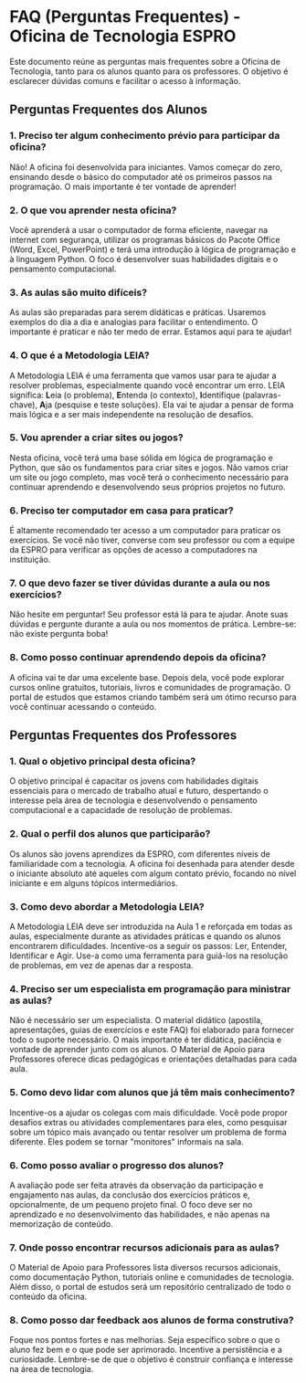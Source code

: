 # FAQ (Perguntas Frequentes) - Oficina de Tecnologia ESPRO

Este documento reúne as perguntas mais frequentes sobre a Oficina de Tecnologia, tanto para os alunos quanto para os professores. O objetivo é esclarecer dúvidas comuns e facilitar o acesso à informação.

## Perguntas Frequentes dos Alunos

### 1. Preciso ter algum conhecimento prévio para participar da oficina?
Não! A oficina foi desenvolvida para iniciantes. Vamos começar do zero, ensinando desde o básico do computador até os primeiros passos na programação. O mais importante é ter vontade de aprender!

### 2. O que vou aprender nesta oficina?
Você aprenderá a usar o computador de forma eficiente, navegar na internet com segurança, utilizar os programas básicos do Pacote Office (Word, Excel, PowerPoint) e terá uma introdução à lógica de programação e à linguagem Python. O foco é desenvolver suas habilidades digitais e o pensamento computacional.

### 3. As aulas são muito difíceis?
As aulas são preparadas para serem didáticas e práticas. Usaremos exemplos do dia a dia e analogias para facilitar o entendimento. O importante é praticar e não ter medo de errar. Estamos aqui para te ajudar!

### 4. O que é a Metodologia LEIA?
A Metodologia LEIA é uma ferramenta que vamos usar para te ajudar a resolver problemas, especialmente quando você encontrar um erro. LEIA significa: **L**eia (o problema), **E**ntenda (o contexto), **I**dentifique (palavras-chave), **A**ja (pesquise e teste soluções). Ela vai te ajudar a pensar de forma mais lógica e a ser mais independente na resolução de desafios.

### 5. Vou aprender a criar sites ou jogos?
Nesta oficina, você terá uma base sólida em lógica de programação e Python, que são os fundamentos para criar sites e jogos. Não vamos criar um site ou jogo completo, mas você terá o conhecimento necessário para continuar aprendendo e desenvolvendo seus próprios projetos no futuro.

### 6. Preciso ter computador em casa para praticar?
É altamente recomendado ter acesso a um computador para praticar os exercícios. Se você não tiver, converse com seu professor ou com a equipe da ESPRO para verificar as opções de acesso a computadores na instituição.

### 7. O que devo fazer se tiver dúvidas durante a aula ou nos exercícios?
Não hesite em perguntar! Seu professor está lá para te ajudar. Anote suas dúvidas e pergunte durante a aula ou nos momentos de prática. Lembre-se: não existe pergunta boba!

### 8. Como posso continuar aprendendo depois da oficina?
A oficina vai te dar uma excelente base. Depois dela, você pode explorar cursos online gratuitos, tutoriais, livros e comunidades de programação. O portal de estudos que estamos criando também será um ótimo recurso para você continuar acessando o conteúdo.

## Perguntas Frequentes dos Professores

### 1. Qual o objetivo principal desta oficina?
O objetivo principal é capacitar os jovens com habilidades digitais essenciais para o mercado de trabalho atual e futuro, despertando o interesse pela área de tecnologia e desenvolvendo o pensamento computacional e a capacidade de resolução de problemas.

### 2. Qual o perfil dos alunos que participarão?
Os alunos são jovens aprendizes da ESPRO, com diferentes níveis de familiaridade com a tecnologia. A oficina foi desenhada para atender desde o iniciante absoluto até aqueles com algum contato prévio, focando no nível iniciante e em alguns tópicos intermediários.

### 3. Como devo abordar a Metodologia LEIA?
A Metodologia LEIA deve ser introduzida na Aula 1 e reforçada em todas as aulas, especialmente durante as atividades práticas e quando os alunos encontrarem dificuldades. Incentive-os a seguir os passos: Ler, Entender, Identificar e Agir. Use-a como uma ferramenta para guiá-los na resolução de problemas, em vez de apenas dar a resposta.

### 4. Preciso ser um especialista em programação para ministrar as aulas?
Não é necessário ser um especialista. O material didático (apostila, apresentações, guias de exercícios e este FAQ) foi elaborado para fornecer todo o suporte necessário. O mais importante é ter didática, paciência e vontade de aprender junto com os alunos. O Material de Apoio para Professores oferece dicas pedagógicas e orientações detalhadas para cada aula.

### 5. Como devo lidar com alunos que já têm mais conhecimento?
Incentive-os a ajudar os colegas com mais dificuldade. Você pode propor desafios extras ou atividades complementares para eles, como pesquisar sobre um tópico mais avançado ou tentar resolver um problema de forma diferente. Eles podem se tornar "monitores" informais na sala.

### 6. Como posso avaliar o progresso dos alunos?
A avaliação pode ser feita através da observação da participação e engajamento nas aulas, da conclusão dos exercícios práticos e, opcionalmente, de um pequeno projeto final. O foco deve ser no aprendizado e no desenvolvimento das habilidades, e não apenas na memorização de conteúdo.

### 7. Onde posso encontrar recursos adicionais para as aulas?
O Material de Apoio para Professores lista diversos recursos adicionais, como documentação Python, tutoriais online e comunidades de tecnologia. Além disso, o portal de estudos será um repositório centralizado de todo o conteúdo da oficina.

### 8. Como posso dar feedback aos alunos de forma construtiva?
Foque nos pontos fortes e nas melhorias. Seja específico sobre o que o aluno fez bem e o que pode ser aprimorado. Incentive a persistência e a curiosidade. Lembre-se de que o objetivo é construir confiança e interesse na área de tecnologia.


